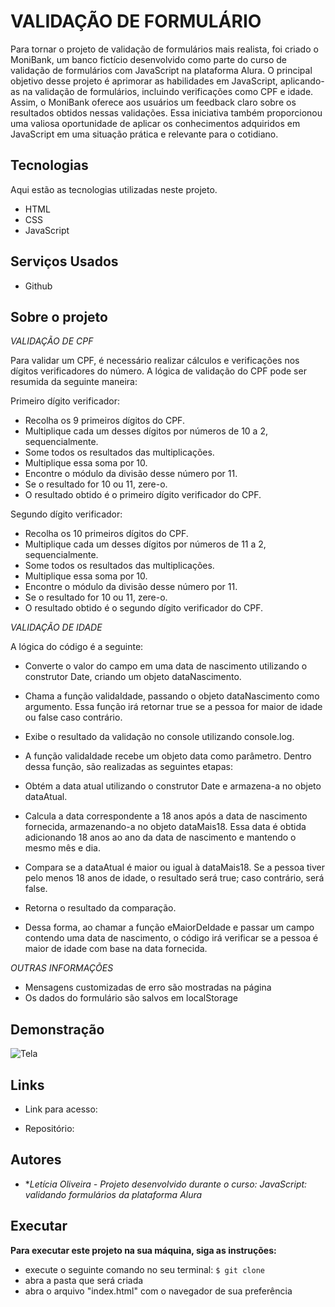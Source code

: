   # VALIDAÇÃO DE FORMULÁRIO 
Para tornar o projeto de validação de formulários mais realista, foi criado o MoniBank, um banco fictício desenvolvido como parte do curso de validação de formulários com JavaScript na plataforma Alura. O principal objetivo desse projeto é aprimorar as habilidades em JavaScript, aplicando-as na validação de formulários, incluindo verificações como CPF e idade. Assim, o MoniBank oferece aos usuários um feedback claro sobre os resultados obtidos nessas validações. Essa iniciativa também proporcionou uma valiosa oportunidade de aplicar os conhecimentos adquiridos em JavaScript em uma situação prática e relevante para o cotidiano.

## Tecnologias

Aqui estão as tecnologias utilizadas neste projeto.

* HTML
* CSS 
* JavaScript

## Serviços Usados

* Github


## Sobre o projeto

*VALIDAÇÃO DE CPF*
  
Para validar um CPF, é necessário realizar cálculos e verificações nos dígitos verificadores do número. A lógica de validação do CPF pode ser resumida da seguinte maneira:

Primeiro dígito verificador:

- Recolha os 9 primeiros dígitos do CPF.
- Multiplique cada um desses dígitos por números de 10 a 2, sequencialmente.
- Some todos os resultados das multiplicações.
- Multiplique essa soma por 10.
- Encontre o módulo da divisão desse número por 11.
- Se o resultado for 10 ou 11, zere-o.
- O resultado obtido é o primeiro dígito verificador do CPF.

Segundo dígito verificador:
- Recolha os 10 primeiros dígitos do CPF.
- Multiplique cada um desses dígitos por números de 11 a 2, sequencialmente.
- Some todos os resultados das multiplicações.
- Multiplique essa soma por 10.
- Encontre o módulo da divisão desse número por 11.
- Se o resultado for 10 ou 11, zere-o.
- O resultado obtido é o segundo dígito verificador do CPF.

*VALIDAÇÃO DE IDADE*

A lógica do código é a seguinte:

- Converte o valor do campo em uma data de nascimento utilizando o construtor Date, criando um objeto dataNascimento.
- Chama a função validaIdade, passando o objeto dataNascimento como argumento. Essa função irá retornar true se a pessoa for maior de idade ou false caso contrário.
- Exibe o resultado da validação no console utilizando console.log.
- A função validaIdade recebe um objeto data como parâmetro. Dentro dessa função, são realizadas as seguintes etapas:

- Obtém a data atual utilizando o construtor Date e armazena-a no objeto dataAtual.
- Calcula a data correspondente a 18 anos após a data de nascimento fornecida, armazenando-a no objeto dataMais18. Essa data é obtida adicionando 18 anos ao ano da data de nascimento e mantendo o mesmo mês e dia.
- Compara se a dataAtual é maior ou igual à dataMais18. Se a pessoa tiver pelo menos 18 anos de idade, o resultado será true; caso contrário, será false.
- Retorna o resultado da comparação.
- Dessa forma, ao chamar a função eMaiorDeIdade e passar um campo contendo uma data de nascimento, o código irá verificar se a pessoa é maior de idade com base na data fornecida.

*OUTRAS INFORMAÇÕES*
* Mensagens customizadas de erro são mostradas na página
* Os dados do formulário são salvos em localStorage

## Demonstração 



![Tela]()




## Links
  - Link para acesso: 
  
  - Repositório: 

  ## Autores

  * **Letícia Oliveira - Projeto desenvolvido durante o curso: JavaScript: validando formulários da plataforma Alura* 



## Executar
**Para executar este projeto na sua máquina, siga as instruções:**

* execute o seguinte comando no seu terminal:
`$ git clone  `
* abra a pasta que será  criada
* abra o arquivo "index.html" com o navegador de sua preferência 
